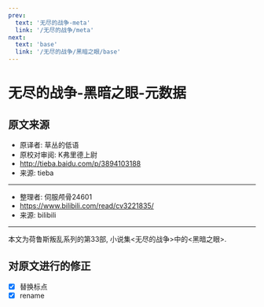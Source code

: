 ```yaml
---
prev:
  text: '无尽的战争-meta'
  link: '/无尽的战争/meta'
next:
  text: 'base'
  link: '/无尽的战争/黑暗之眼/base'
---
```


# 无尽的战争-黑暗之眼-元数据

## 原文来源

+ 原译者: 草丛的低语
+ 原校对审阅: K弗里德上尉
+ <http://tieba.baidu.com/p/3894103188>
+ 来源: tieba

--------

+ 整理者: 伺服颅骨24601
+ <https://www.bilibili.com/read/cv3221835/>
+ 来源: bilibili

--------

本文为荷鲁斯叛乱系列的第33部, 小说集<无尽的战争>中的<黑暗之眼>.

## 对原文进行的修正

+ [x] 替换标点
+ [x] rename
